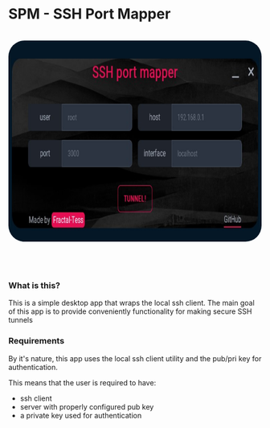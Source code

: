 # SPM - SSH Port Mapper

<div align="center">
<br />
<img src="https://github.com/Fractal-Tess/spm/blob/main/app.jpg" height="400" style="border-radius:2rem"/>
</div>
<br />
<br />
<br />
<div align="center">
</div>

### What is this?

This is a simple desktop app that wraps the local ssh client.
The main goal of this app is to provide conveniently functionality for making secure SSH tunnels

### Requirements

By it's nature, this app uses the local ssh client utility and the pub/pri key for authentication.

This means that the user is required to have:

- ssh client
- server with properly configured pub key
- a private key used for authentication
